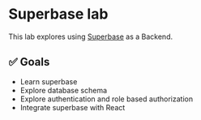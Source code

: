 # Superbase lab

This lab explores using [Superbase](https://supabase.com/) as a Backend.

## ✅ Goals

- Learn superbase
- Explore database schema
- Explore authentication and role based authorization
- Integrate superbase with React
